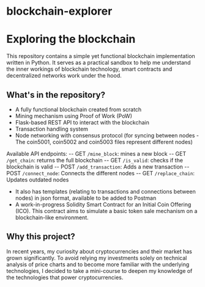 # blockchain-explorer

# Exploring the blockchain

This repository contains a simple yet functional blockchain implementation written in Python. It serves as a practical sandbox to help me understand the inner workings of blockchain technology, smart contracts and decentralized networks work under the hood.

## What's in the repository?

- A fully functional blockchain created from scratch
- Mining mechanism using Proof of Work (PoW)
- Flask-based REST API to interact with the blockchain
- Transaction handling system
- Node networking with consensus protocol (for syncing between nodes - The coin5001, coin5002 and coin5003 files represent different nodes)

Available API endpoints:
  -- GET `/mine_block`: mines a new block
  -- GET `/get_chain`: returns the full blockchain
  -- GET `/is_valid`: checks if the blockchain is valid
  -- POST `/add_transaction`: Adds a new transaction
  -- POST `/connect_node`: Connects the different nodes
  -- GET `/replace_chain`: Updates outdated nodes

- It also has templates (relating to transactions and connections between nodes) in json format, available to be added to Postman
- A work-in-progress Solidity Smart Contract for an Initial Coin Offering (ICO). This contract aims to simulate a basic token sale mechanism on a blockchain-like environment.

## Why this project?

In recent years, my curiosity about cryptocurrencies and their market has grown significantly. 
To avoid relying my investments solely on technical analysis of price charts and to become more familiar with the underlying technologies, I decided to take a mini-course to deepen my knowledge of the technologies that power cryptocurrencies.


